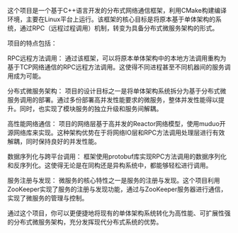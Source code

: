 这个项目是一个基于C++语言开发的分布式网络通信框架，利用CMake构建编译环境，主要在Linux平台上运行。该框架的核心目标是将原本基于单体架构的系统，通过RPC（远程过程调用）机制，转变为具备分布式微服务架构的形式。

项目的特点包括：

RPC远程方法调用： 通过该框架，可以将原本单体架构中的本地方法调用重构为基于TCP网络通信的RPC远程方法调用。这使得不同进程甚至不同机器间的服务调用成为可能。

分布式微服务架构： 项目的设计目标之一是将单体架构系统拆分为基于分布式微服务调用的部署。通过多份部署高并发性能要求的微服务，整体并发性能得以提升。同时，也实现了模块服务的独立升级和服务间解耦。

高性能网络通信： 项目的网络层基于高并发的Reactor网络模型，使用muduo开源网络库来实现。这种架构优势在于将网络IO层和RPC方法调用处理层进行有效解耦，同时保持良好的并发性能。

数据序列化与跨平台调用： 框架使用protobuf库实现RPC方法调用的数据序列化和反序列化。这使得无论是在同构还是异构系统中，都能够轻松进行调用。

服务注册与发现： 微服务的核心特性之一是服务的注册与发现。这个项目利用ZooKeeper实现了服务的注册与发现功能，通过与ZooKeeper服务器进行通信，实现了微服务的管理与控制。

通过这个项目，你可以更便捷地将现有的单体架构系统转化为高性能、可扩展性强的分布式微服务架构，充分发挥现代分布式系统的优势。
